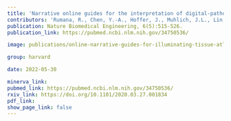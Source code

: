 ```yaml
---
title: 'Narrative online guides for the interpretation of digital-pathology images and tissue-atlas data.'
contributors: 'Rumana, R., Chen, Y.-A., Hoffer, J., Muhlich, J.L., Lin, J.-R., Krueger, R., Pfister, H., Mitchell, R., Santagata, S., & Sorger, P. K. (2022).'
publication: Nature Biomedical Engineering, 6(5):515-526.
publication_link: https://pubmed.ncbi.nlm.nih.gov/34750536/

image: publications/online-narrative-guides-for-illuminating-tissue-atlas-data-and-digital-pathology-images.PNG

group: harvard

date: 2022-05-30

minerva_link:
pubmed_link: https://pubmed.ncbi.nlm.nih.gov/34750536/
rxiv_link: https://doi.org/10.1101/2020.03.27.001834
pdf_link:
show_page_link: false
---
```

